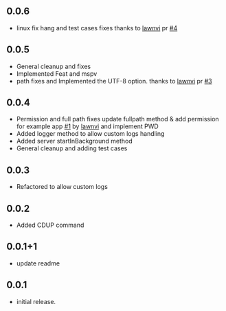 ## 0.0.6
* linux fix hang and test cases fixes thanks to [lawnvi](https://github.com/lawnvi) pr [#4](https://github.com/abdelaziz-mahdy/ftp_server/pull/4) 

## 0.0.5
* General cleanup and fixes
* Implemented Feat and mspv
* path fixes and Implemented the UTF-8 option. thanks to [lawnvi](https://github.com/lawnvi) pr [#3](https://github.com/abdelaziz-mahdy/ftp_server/pull/3)

## 0.0.4
* Permission and full path fixes update fullpath method & add permission for example app [#1](https://github.com/abdelaziz-mahdy/ftp_server/pull/1)  by [lawnvi](https://github.com/lawnvi) and implement PWD 
* Added logger method to allow custom logs handling
* Added server startInBackground method
* General cleanup and adding test cases

## 0.0.3
* Refactored to allow custom logs 
## 0.0.2
* Added CDUP command 
## 0.0.1+1
* update readme
## 0.0.1

* initial release.
